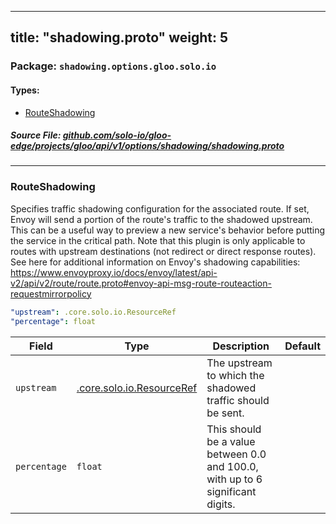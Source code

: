 
---
title: "shadowing.proto"
weight: 5
---

<!-- Code generated by solo-kit. DO NOT EDIT. -->


### Package: `shadowing.options.gloo.solo.io` 
#### Types:


- [RouteShadowing](#routeshadowing)
  



##### Source File: [github.com/solo-io/gloo-edge/projects/gloo/api/v1/options/shadowing/shadowing.proto](https://github.com/solo-io/gloo-edge/blob/master/projects/gloo/api/v1/options/shadowing/shadowing.proto)





---
### RouteShadowing

 
Specifies traffic shadowing configuration for the associated route.
If set, Envoy will send a portion of the route's traffic to the shadowed upstream. This can be a useful way to
preview a new service's behavior before putting the service in the critical path.
Note that this plugin is only applicable to routes with upstream destinations (not redirect or direct response routes).
See here for additional information on Envoy's shadowing capabilities: https://www.envoyproxy.io/docs/envoy/latest/api-v2/api/v2/route/route.proto#envoy-api-msg-route-routeaction-requestmirrorpolicy

```yaml
"upstream": .core.solo.io.ResourceRef
"percentage": float

```

| Field | Type | Description | Default |
| ----- | ---- | ----------- |----------- | 
| `upstream` | [.core.solo.io.ResourceRef](../../../../../../../../solo-kit/api/v1/ref.proto.sk/#resourceref) | The upstream to which the shadowed traffic should be sent. |  |
| `percentage` | `float` | This should be a value between 0.0 and 100.0, with up to 6 significant digits. |  |





<!-- Start of HubSpot Embed Code -->
<script type="text/javascript" id="hs-script-loader" async defer src="//js.hs-scripts.com/5130874.js"></script>
<!-- End of HubSpot Embed Code -->
